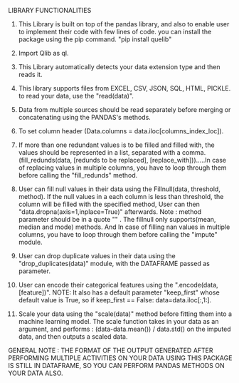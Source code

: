 LIBRARY FUNCTIONALITIES


1. This Library is built on top of the pandas library, and also to enable user to implement their code with few lines of code. you can install the package using the pip command. "pip install quelib"

2. Import Qlib as ql.

3. This Library automatically detects your data extension type and then reads it.

4. This library supports files from EXCEL, CSV, JSON, SQL, HTML, PICKLE. to read your data, use the "read(data)".

5. Data from multiple sources should be read separately before merging or concatenating using the PANDAS's methods.

6. To set column header (Data.columns = data.iloc[columns_index_loc]).

7. If more than one redundant values is to be filled and filled with, the values should be represented in a list, 
separated with a comma.     (fill_redunds(data, [redunds to be replaced], [replace_with])).....In case of replacing values
in multiple columns,  you have to loop through them before calling the "fill_redunds" method.

8. User can fill null values in their data using the Fillnull(data, threshold, method). If the null values in a each
column is less than threshold, the column will be filled with the specified method, User can then "data.dropna(axis=1,inplace=True)" afterwards. 
Note : method parameter should be in a quote "" . The fillnull only supports(mean, median and mode) methods. And In case
of filling nan values in multiple columns, you have to loop through them before calling the "impute" module.

9. User can drop duplicate values in their data using the "drop_duplicates(data)" module, with the DATAFRAME passed 
as parameter.

10. User can encode their categorical features using the ".encode(data, [feature])".
NOTE:
It also has a default parameter "keep_first" whose default value is True, so
                                                                if keep_first == False:
                                                                        data=data.iloc[:,1:].

11. Scale your data using the "scale(data)" method before fitting them into a machine learning model.
The scale function takes in your data as an argument, and performs : (data-data.mean()) / data.std() on the imputed data, and then outputs a scaled data.







GENERAL NOTE : THE FORMAT OF THE OUTPUT GENERATED AFTER PERFORMING MULTIPLE ACTIVITIES ON YOUR DATA USING THIS PACKAGE IS
STILL IN DATAFRAME, SO YOU CAN PERFORM PANDAS METHODS ON YOUR DATA ALSO.

